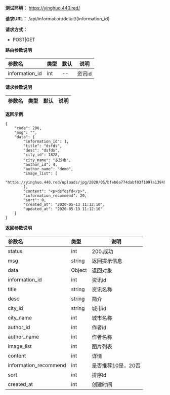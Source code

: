 **测试环境：**
 https://yinghuo.440.red/
 
**请求URL：** 
  /api/information/detail/{information_id}
  
**请求方式：**
- POST|GET 

 **路由参数说明**
 
|参数名|类型|默认|说明|
|:-----------------|:-------|:-----|-------|
|information_id    |int     |    --| 资讯id |

 **请求参数说明** 

|参数名|类型|默认|说明|
|:-----  |:-------|:-----|-------------|


 **返回示例**

``` 
{
    "code": 200,
    "msg": "",
    "data": {
        "information_id": 1,
        "title": "dsfds",
        "desc": "dsfds",
        "city_id": 1828,
        "city_name": "长沙市",
        "author_id": 4,
        "author_name": "demo",
        "image_list": [
            "https://yinghuo.440.red/uploads/jpg/2020/05/bfeb6a774dabf03f1097a1394948a0fd.jpg"
        ],
        "content": "<p>dsfdsfd</p>",
        "information_recommend": 20,
        "sort": 0,
        "created_at": "2020-05-13 11:12:10",
        "updated_at": "2020-05-13 11:12:10"
    }
}
```

 **返回参数说明** 

|参数名|类型|说明|
|:-----  |:-----|-----|
|status |int   |200.成功|
|msg |string   |返回提示信息  |
|data |Object   |返回对象  |
|information_id |int   |资讯id  |
|title | string  |资讯名称  |
|desc | string  |简介  |
|city_id | string  |城市id  |
|city_name | int  |城市名称  |
|author_id | int  |作者id  |
|author_name | int  |作者名称  |
|image_list | int  |图片列表  |
|content | int  |详情  |
|information_recommend | int  |是否推荐10是，20否  |
|sort | int  |排序id  |
|created_at | int  |创建时间  |





